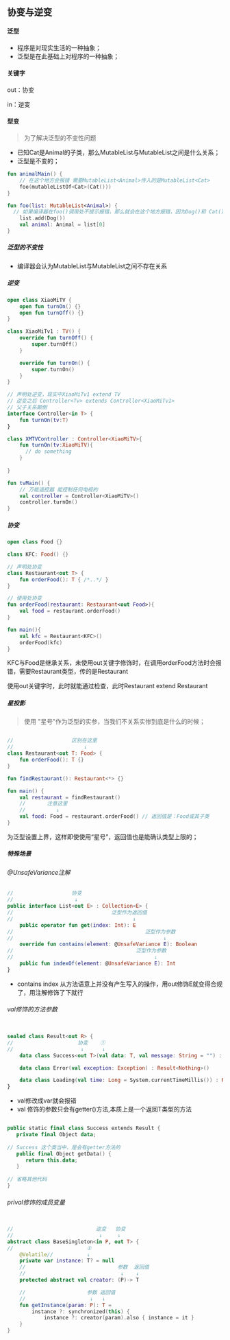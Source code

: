 ## 协变与逆变

#### 泛型

- 程序是对现实生活的一种抽象；
- 泛型是在此基础上对程序的一种抽象；

#### 关键字

out：协变

in：逆变

#### 型变

> 为了解决泛型的不变性问题

- 已知Cat是Animal的子类，那么MutableList<Cat>与MutableList<Animal>之间是什么关系；
- 泛型是不变的；

```kotlin
fun animalMain() {
  	// 在这个地方会报错 需要MutableList<Animal>传入的是MutableList<Cat>
    foo(mutableListOf<Cat>(Cat()))
}

fun foo(list: MutableList<Animal>) {
  // 如果编译器在foo()调用处不提示报错，那么就会在这个地方报错，因为Dog()和 Cat()之间是没有关系
    list.add(Dog())
    val animal: Animal = list[0]
}
```

##### 泛型的不变性

- 编译器会认为MutableList<Cat>与MutableList<Animal>之间不存在关系

##### 逆变

```kotlin
open class XiaoMiTV {
    open fun turnOn() {}
    open fun turnOff() {}
}

class XiaoMiTv1 : TV() {
    override fun turnOff() {
        super.turnOff()
    }

    override fun turnOn() {
        super.turnOn()
    }
}
```

```kotlin
// 声明处逆变，现实中XiaoMiTv1 extend TV
// 逆变之后 Controller<Tv> extends Controller<XiaoMiTv1>
// 父子关系颠倒
interface Controller<in T> {
    fun turnOn(tv:T)
}

class XMTVController : Controller<XiaoMiTV>{
  	fun turnOn(tv:XiaoMiTV){
      // do something
    }
  
}

fun tvMain() {
  	// 万能遥控器 能控制任何电视的
    val controller = Controller<XiaoMiTV>()
   	controller.turnOn()
}
```

##### 协变

```kotlin
open class Food {}

class KFC: Food() {}
```

```kotlin
// 声明处协变
class Restaurant<out T> {
    fun orderFood(): T { /*..*/ }
}

// 使用处协变
fun orderFood(restaurant: Restaurant<out Food>){
    val food = restaurant.orderFood()
}

fun main(){
    val kfc = Restaurant<KFC>()
    orderFood(kfc)
}
```

KFC与Food是继承关系，未使用out关键字修饰时，在调用orderFood方法时会报错，需要Restaurant<Food>类型，传的是Restaurant<KFC>

使用out关键字时，此时就能通过检查，此时Restaurant<KFC> extend Restaurant<Food>

##### 星投影

> 使用 "星号"作为泛型的实参，当我们不关系实惨到底是什么的时候；

```kotlin

//                   区别在这里
//                       ↓
class Restaurant<out T: Food> {
    fun orderFood(): T {}
}

fun findRestaurant(): Restaurant<*> {}

fun main() {
    val restaurant = findRestaurant()
    //       注意这里
    //          ↓
    val food: Food = restaurant.orderFood() // 返回值是：Food或其子类
}
```

为泛型设置上界，这样即使使用“星号”，返回值也是能确认类型上限的；

##### 特殊场景

###### @UnsafeVariance注解

```kotlin
//                   协变    
//                    ↓      
public interface List<out E> : Collection<E> {
//                                泛型作为返回值
//                                       ↓    
    public operator fun get(index: Int): E
//                                           泛型作为参数
//                                                 ↓    
    override fun contains(element: @UnsafeVariance E): Boolean
//                                        泛型作为参数
//                                              ↓   
    public fun indexOf(element: @UnsafeVariance E): Int
}
```

- contains index 从方法语意上并没有产生写入的操作，用out修饰E就变得合规了，用注解修饰了下就行

###### val修饰的方法参数

```kotlin

sealed class Result<out R> {
//                     协变    ①
//                      ↓      ↓
    data class Success<out T>(val data: T, val message: String = "") : Result<T>()

    data class Error(val exception: Exception) : Result<Nothing>()

    data class Loading(val time: Long = System.currentTimeMillis()) : Result<Nothing>()
}
```

- val修改成var就会报错
- val 修饰的参数只会有getter()方法,本质上是一个返回T类型的方法

```kotlin

public static final class Success extends Result {
   private final Object data;
   
// Success 这个类当中，是会有getter方法的
   public final Object getData() {
      return this.data;
   }
   
// 省略其他代码
}
```

###### prival修饰的成员变量

```kotlin

//                           逆变   协变
//                            ↓     ↓
abstract class BaseSingleton<in P, out T> {
//                        ①
    @Volatile//           ↓
    private var instance: T? = null
    //                              参数  返回值
    //                               ↓    ↓
    protected abstract val creator: (P)-> T

    //                    参数 返回值
    //                     ↓   ↓
    fun getInstance(param: P): T =
        instance ?: synchronized(this) {
            instance ?: creator(param).also { instance = it }
    }
}
```

